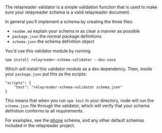 The relayreader validator is a simple validation function that is used to
make sure your relayreader schema is a valid relayreader document.

In general you'll implement a schema by creating the three files:

* `readme.md` explain your schema in as clear a manner as possible
* `package.json` the normal package definitions
* `schema.json` the schema definition object

You'd use this validator module by running

	npm install relayreader-schema-validator --dev-save

Which will install this validator module as a dev dependency. Then, inside
your `package.json` put this as the scripts:

	"scripts": {
		"test": "relayreader-schema-validator schema.json"
	}

This means that when you run `npm test` in your directory, node will
run the `schema.json` file through the validator, which will verify
that your schema definition conforms to all requirements.

For examples, see the [phone][phone] schema, and any other default
schemas included in the relayreader project.

[phone]: https://github.com/tobiaslabs/relayreader-schema-phone/
